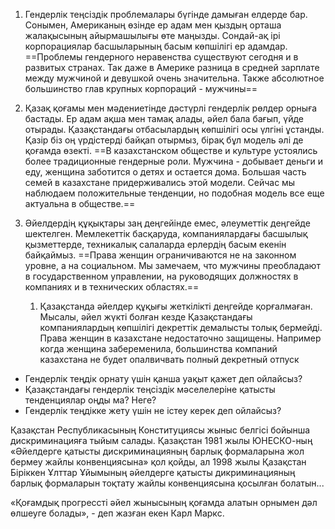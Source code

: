 1. Гендерлік теңсіздік проблемалары бүгінде дамыған елдерде бар. Сонымен, Американың өзінде ер адам мен қыздың орташа жалақысының айырмашылығы өте маңызды. Сондай-ақ ірі корпорациялар басшыларының басым көпшілігі ер адамдар.
   ==Проблемы гендерного неравенства существуют сегодня и в развитых странах. Так даже в Америке разница в средней зарплате между мужчиной и девушкой очень значительна. Также абсолютное большинство глав крупных корпораций - мужчины==

2. Қазақ қоғамы мен мәдениетінде дәстүрлі гендерлік рөлдер орныға бастады. Ер адам ақша мен тамақ алады, әйел бала бағып, үйде отырады. Қазақстандағы отбасылардың көпшілігі осы үлгіні ұстанды. Қазір біз оң үрдістерді байқап отырмыз, бірақ бұл модель әлі де қоғамда өзекті. 
   ==В казахстанском обществе и культуре устоялись более традиционные гендерные роли. Мужчина - добывает деньги и еду, женщина заботится о детях и остается дома. Большая часть семей в казахстане придерживались этой модели. Сейчас мы наблюдаем положительные тенденции, но подобная модель все еще актуальна в обществе.==

3. Әйелдердің құқықтары заң деңгейінде емес, әлеуметтік деңгейде шектелген. Мемлекеттік басқаруда, компаниялардағы басшылық қызметтерде, техникалық салаларда ерлердің басым екенін байқаймыз.
   ==Права женщин ограничиваются не на законном уровне, а на социальном. Мы замечаем, что мужчины преобладают в государственном управлении, на руководящих должностях в компаниях и в технических областях.==
   
	   
   1. Қазақстанда әйелдер құқығы жеткілікті деңгейде қорғалмаған. Мысалы, әйел жүкті болған кезде Қазақстандағы компаниялардың көпшілігі декреттік демалысты толық бермейді.
      Права женщин в казахстане недостаточно защищены. Например когда женщина забеременила, большинства компаний казахстана не будет опалвичвать полный декретный отпуск
   
- Гендерлік теңдік орнату үшін қанша уақыт қажет деп ойлайсыз?
- Қазақстандағы гендерлік теңсіздік мәселелеріне қатысты тенденциялар оңды ма? Неге?
- Гендерлік теңдікке жету үшін не істеу керек деп ойлайсыз?



Қазақстан Республикасының Конституциясы жыныс белгісі бойынша дискриминацияға тыйым салады. Қазақстан 1981 жылы ЮНЕСКО-ның «Әйелдерге қатысты дискриминацияның барлық формаларына жол бермеу жайлы конвенциясына» қол қойды, ал 1998 жылы Қазақстан Біріккен Ұлттар Ұйымының әйелдерге қатысты дикриминацияның барлық формаларын тоқтату жайлы конвенциясына қосылған болатын...


«Қоғамдық прогрессті әйел жынысының қоғамда алатын орнымен дәл өлшеуге болады», - деп жазған екен Карл Маркс.



